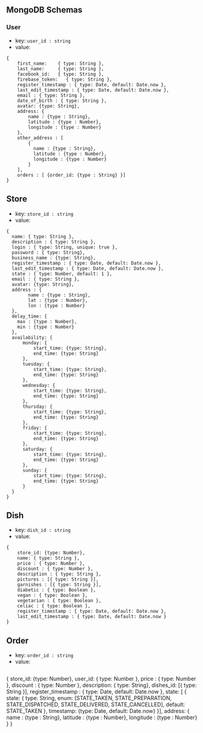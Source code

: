 ## MongoDB Schemas

### User
- key:
	`user_id : string`
- value:
```
{
    first_name:    { type: String },
    last_name:     { type: String },
    facebook_id:   { type: String },
    firebase_token:   { type: String },
    register_timestamp : { type: Date, default: Date.now },
    last_edit_timestamp : { type: Date, default: Date.now },
    email : { type: String },
    date_of_birth : { type: String },
    avatar: {type: String},
    address: {
        name : {type : String},
        latitude : {type : Number},
        longitude : {type : Number}
    },
    other_address : [
        {
          name : {type : String},
          latitude : {type : Number},
          longitude : {type : Number}
        }
    ],
    orders : [ {order_id: {type : String} }]
}
```

## Store

- key:
	`store_id : string`
- value:
```
{
  name: { type: String },
  description : { type: String },
  login : { type: String, unique: true },
  password : { type: String},
  business_name : {type: String},
  register_timestamp : { type: Date, default: Date.now },
  last_edit_timestamp : { type: Date, default: Date.now },
  state : { type: Number, default: 1 },
  email : { type: String },
  avatar: {type: String},
  address : {
        name : {type : String},
        lat : {type : Number},
        lon : {type : Number}
  },
  delay_time: {
    max : {type : Number},
    min : {type : Number}
  },
  availability: {
      monday: {
          start_time: {type: String},
          end_time: {type: String}
      },
      tuesday: {
          start_time: {type: String},
          end_time: {type: String}
      },
      wednesday: {
          start_time: {type: String},
          end_time: {type: String}
      },
      thursday: {
          start_time: {type: String},
          end_time: {type: String}
      },
      friday: {
          start_time: {type: String},
          end_time: {type: String}
      },
      saturday: {
          start_time: {type: String},
          end_time: {type: String}
      },
      sunday: {
          start_time: {type: String},
          end_time: {type: String}
      }
  }
}
```

## Dish

- key:
	`dish_id : string`
- value:
```
{
    store_id: {type: Number},
    name: { type: String },
    price : { type: Number },
    discount : { type: Number },
    description : { type: String },
    pictures : [{ type: String }],
    garnishes : [{ type: String }],
    diabetic : { type: Boolean },
    vegan : { type: Boolean },
    vegetarian : { type: Boolean },
    celiac : { type: Boolean },
    register_timestamp : { type: Date, default: Date.now },
    last_edit_timestamp : { type: Date, default: Date.now }
}
```

## Order

- key:
	`order_id : string`
- value:
```
```
{
    store_id: {type: Number},
    user_id: { type: Number },
    price : { type: Number },
    discount : { type: Number },
    description: { type: String},
    dishes_id: [{ type: String }],
    register_timestamp : { type: Date, default: Date.now },
    state: [ {
        state: {
            type: String,
            enum: [STATE_TAKEN, STATE_PREPARATION, STATE_DISPATCHED, STATE_DELIVERED, STATE_CANCELLED],
            default: STATE_TAKEN
        },
        timestamp: {type: Date, default: Date.now}
    }],
    address: {
        name : {type : String},
        latitude : {type : Number},
        longitude : {type : Number}
    }
}
```
